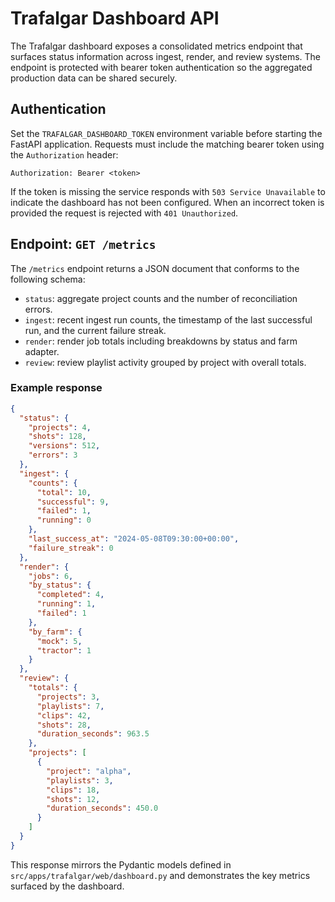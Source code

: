 # Trafalgar Dashboard API

The Trafalgar dashboard exposes a consolidated metrics endpoint that surfaces
status information across ingest, render, and review systems. The endpoint is
protected with bearer token authentication so the aggregated production data can
be shared securely.

## Authentication

Set the `TRAFALGAR_DASHBOARD_TOKEN` environment variable before starting the
FastAPI application. Requests must include the matching bearer token using the
`Authorization` header:

```
Authorization: Bearer <token>
```

If the token is missing the service responds with `503 Service Unavailable` to
indicate the dashboard has not been configured. When an incorrect token is
provided the request is rejected with `401 Unauthorized`.

## Endpoint: `GET /metrics`

The `/metrics` endpoint returns a JSON document that conforms to the following
schema:

- `status`: aggregate project counts and the number of reconciliation errors.
- `ingest`: recent ingest run counts, the timestamp of the last successful run,
  and the current failure streak.
- `render`: render job totals including breakdowns by status and farm adapter.
- `review`: review playlist activity grouped by project with overall totals.

### Example response

```json
{
  "status": {
    "projects": 4,
    "shots": 128,
    "versions": 512,
    "errors": 3
  },
  "ingest": {
    "counts": {
      "total": 10,
      "successful": 9,
      "failed": 1,
      "running": 0
    },
    "last_success_at": "2024-05-08T09:30:00+00:00",
    "failure_streak": 0
  },
  "render": {
    "jobs": 6,
    "by_status": {
      "completed": 4,
      "running": 1,
      "failed": 1
    },
    "by_farm": {
      "mock": 5,
      "tractor": 1
    }
  },
  "review": {
    "totals": {
      "projects": 3,
      "playlists": 7,
      "clips": 42,
      "shots": 28,
      "duration_seconds": 963.5
    },
    "projects": [
      {
        "project": "alpha",
        "playlists": 3,
        "clips": 18,
        "shots": 12,
        "duration_seconds": 450.0
      }
    ]
  }
}
```

This response mirrors the Pydantic models defined in
`src/apps/trafalgar/web/dashboard.py` and demonstrates the key metrics surfaced
by the dashboard.
